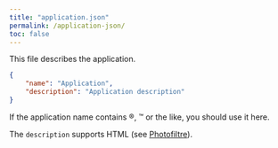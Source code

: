 ```yaml
---
title: "application.json"
permalink: /application-json/
toc: false
---
```


This file describes the application.

```json
{
	"name":	"Application",
	"description": "Application description"
}
```

If the application name contains ®, ™ or the like, you should use it here.

The `description` supports HTML (see [Photofiltre](https://github.com/PhoenicisOrg/scripts/blob/master/Applications/Graphics/Photofiltre/application.json)).
